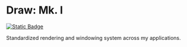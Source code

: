 # Draw: Mk. I
<a href="https://raja.rocks/projects/U100P0616A00.html"><img alt="Static Badge" src="https://img.shields.io/badge/raja.rocks-U100P0616A00-lightgray?style=flat-square"></a>

Standardized rendering and windowing system across my applications.
